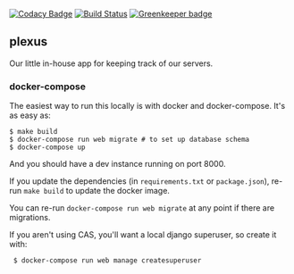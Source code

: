 [![Codacy Badge](https://api.codacy.com/project/badge/Grade/850819ae98774f0dbe9f5180a120bea6)](https://www.codacy.com/app/ctlarcher/plexus?utm_source=github.com&utm_medium=referral&utm_content=ccnmtl/plexus&utm_campaign=badger)
[![Build Status](https://travis-ci.org/ccnmtl/plexus.png)](https://travis-ci.org/ccnmtl/plexus) [![Greenkeeper badge](https://badges.greenkeeper.io/ccnmtl/plexus.svg)](https://greenkeeper.io/)

## plexus

Our little in-house app for keeping track of our servers.

### docker-compose

The easiest way to run this locally is with docker and
docker-compose. It's as easy as:

    $ make build
    $ docker-compose run web migrate # to set up database schema
    $ docker-compose up

And you should have a dev instance running on port 8000.

If you update the dependencies (in `requirements.txt` or
`package.json`), re-run `make build` to update the docker image.

You can re-run `docker-compose run web migrate` at any point if there
are migrations.

If you aren't using CAS, you'll want a local django superuser, so
create it with:

     $ docker-compose run web manage createsuperuser
